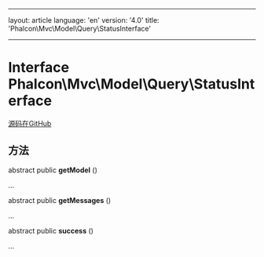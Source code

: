 * * *

layout: article language: 'en' version: '4.0' title: 'Phalcon\Mvc\Model\Query\StatusInterface'

* * *

# Interface **Phalcon\Mvc\Model\Query\StatusInterface**

<a href="https://github.com/phalcon/cphalcon/tree/v4.0.0/phalcon/mvc/model/query/statusinterface.zep" class="btn btn-default btn-sm">源码在GitHub</a>

## 方法

abstract public **getModel** ()

...

abstract public **getMessages** ()

...

abstract public **success** ()

...